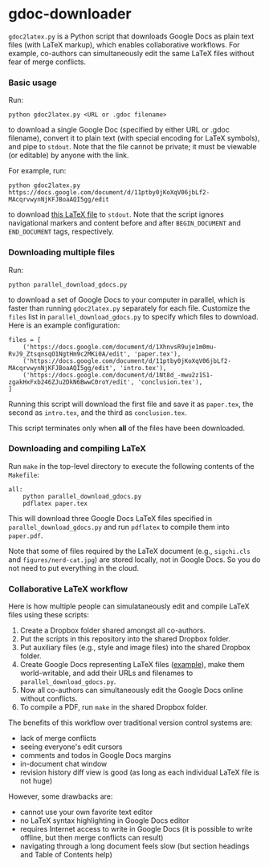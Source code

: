 gdoc-downloader
===============

`gdoc2latex.py` is a Python script that downloads Google Docs as plain text files
(with LaTeX markup), which enables collaborative workflows. For example, co-authors
can simultaneously edit the same LaTeX files without fear of merge conflicts.


### Basic usage

Run:

    python gdoc2latex.py <URL or .gdoc filename>

to download a single Google Doc (specified by either URL or .gdoc filename), convert it
to plain text (with special encoding for LaTeX symbols), and pipe to `stdout`. Note that
the file cannot be private; it must be viewable (or editable) by anyone with the link.

For example, run:

    python gdoc2latex.py https://docs.google.com/document/d/11ptby0jKoXqV06jbLf2-MAcqrvwynNjKFJBoaAQI5gg/edit

to download [this LaTeX file](https://docs.google.com/document/d/11ptby0jKoXqV06jbLf2-MAcqrvwynNjKFJBoaAQI5gg/edit)
to `stdout`. Note that the script ignores navigational markers and content before and after
`BEGIN_DOCUMENT` and `END_DOCUMENT` tags, respectively.


### Downloading multiple files

Run:

    python parallel_download_gdocs.py
    
to download a set of Google Docs to your computer in parallel, which is faster than running
`gdoc2latex.py` separately for each file. Customize the `files` list in `parallel_download_gdocs.py` to
specify which files to download. Here is an example configuration:

    files = [
        ('https://docs.google.com/document/d/1XhnvsR9uje1m0mu-RvJ9_ZtsqnsqO1NgtHm9c2MKi0A/edit', 'paper.tex'),
        ('https://docs.google.com/document/d/11ptby0jKoXqV06jbLf2-MAcqrvwynNjKFJBoaAQI5gg/edit', 'intro.tex'),
        ('https://docs.google.com/document/d/1Nt8d_-mwu2z1S1-zgakHxFxb246ZJu2DkN6BwwC0roY/edit', 'conclusion.tex'),
    ]

Running this script will download the first file and save it as `paper.tex`, the second as `intro.tex`, and the
third as `conclusion.tex`.

This script terminates only when **all** of the files have been downloaded.


### Downloading and compiling LaTeX

Run `make` in the top-level directory to execute the following contents of the `Makefile`:

    all:
	    python parallel_download_gdocs.py
	    pdflatex paper.tex
	    
This will download three Google Docs LaTeX files specified in `parallel_download_gdocs.py` and run
`pdflatex` to compile them into `paper.pdf`.

Note that some of files required by the LaTeX document (e.g., `sigchi.cls` and `figures/nerd-cat.jpg`)
are stored locally, not in Google Docs. So you do not need to put everything in the cloud.


### Collaborative LaTeX workflow

Here is how multiple people can simulataneously edit and compile LaTeX files using these scripts:

1. Create a Dropbox folder shared amongst all co-authors.
2. Put the scripts in this repository into the shared Dropbox folder.
3. Put auxiliary files (e.g., style and image files) into the shared Dropbox folder.
4. Create Google Docs representing LaTeX files ([example](https://docs.google.com/document/d/11ptby0jKoXqV06jbLf2-MAcqrvwynNjKFJBoaAQI5gg/edit)), make them world-writable, and add their URLs and filenames to `parallel_download_gdocs.py`.
5. Now all co-authors can simultaneously edit the Google Docs online without conflicts.
6. To compile a PDF, run `make` in the shared Dropbox folder.


The benefits of this workflow over traditional version control systems are:

- lack of merge conflicts
- seeing everyone's edit cursors
- comments and todos in Google Docs margins
- in-document chat window
- revision history diff view is good (as long as each individual LaTeX file is not huge)


However, some drawbacks are:

- cannot use your own favorite text editor
- no LaTeX syntax highlighting in Google Docs editor
- requires Internet access to write in Google Docs (it is possible to write offline, but then merge conflicts can result)
- navigating through a long document feels slow (but section headings and Table of Contents help)


